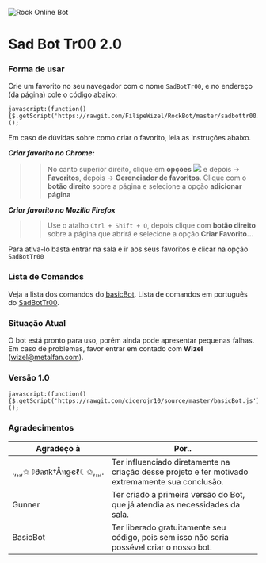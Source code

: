 ![Rock Online Bot](https://i.imgur.com/Q7P44gA.png)

# Sad Bot Tr00 2.0

### Forma de usar

Crie um favorito no seu navegador com o nome `SadBotTr00`, e no endereço (da página) cole o código abaixo: 

```
javascript:(function(){$.getScript('https://rawgit.com/FilipeWizel/RockBot/master/sadbottr00.js');})();
```
Em caso de dúvidas sobre como criar o favorito, leia as instruções abaixo.

***Criar favorito no Chrome:***
>> No canto superior direito, clique em **opções** ![](https://storage.googleapis.com/support-kms-prod/5C6FB52C8BBB2C12DC89B5F42F16B9B5E9CF) e depois -> **Favoritos**, depois -> **Gerenciador de favoritos**.
>>Clique com o **botão direito** sobre a página e selecione a opção **adicionar página**

***Criar favorito no Mozilla Firefox***
>> Use o atalho `Ctrl + Shift + O`, depois clique com **botão direito** sobre a página que abrirá e selecione a opção **Criar Favorito...**

Para ativa-lo basta entrar na sala e ir aos seus favoritos e clicar na opção `SadBotTr00` 

### Lista de Comandos

Veja a lista dos comandos do [basicBot](https://github.com/basicBot/source/blob/master/commands.md).
Lista de comandos em português do [SadBotTr00](https://drive.google.com/open?id=0B_JV8EoJAkq-NUtIYU9EeGxab2c).

### Situação Atual

O bot está pronto para uso, porém ainda pode apresentar pequenas falhas.
Em caso de problemas, favor entrar em contado com **Wizel** (wizel@metalfan.com).

### Versão 1.0

```
javascript:(function(){$.getScript('https://rawgit.com/cicerojr10/source/master/basicBot.js');})();
```

### Agradecimentos

|  Agradeço à | Por.. |
| ---------------------- | ----------------- |
|.,¸¸,✩☽∂ลяƙ†Åทǥєℓ☾✩,¸¸,.| Ter influenciado diretamente na criação desse projeto e ter motivado extremamente sua conclusão. |
| Gunner | Ter criado a primeira versão do Bot, que já atendia as necessidades da sala. |
| BasicBot | Ter liberado gratuitamente seu código, pois sem isso não seria possével criar o nosso bot. |

